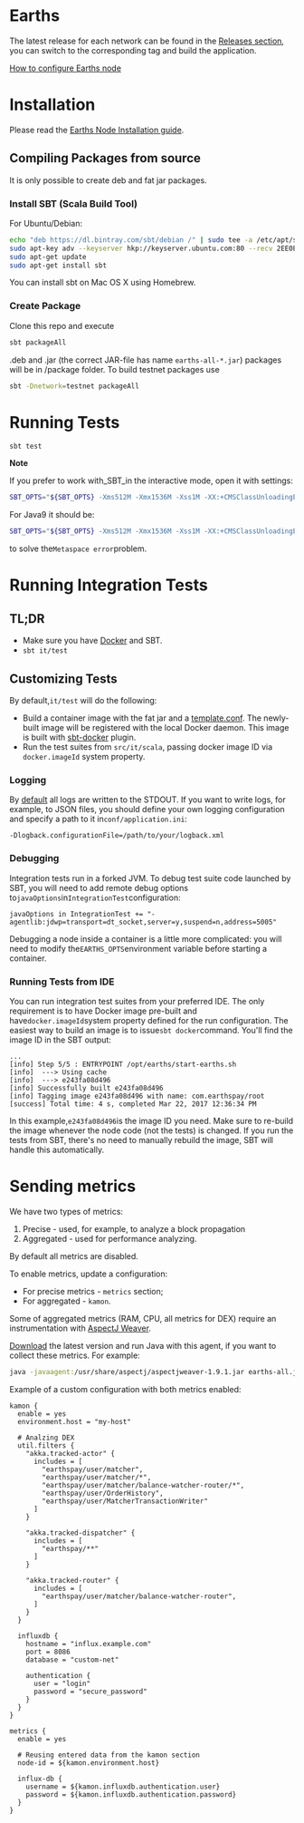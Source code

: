 # Earths

The latest release for each network can be found in the [Releases section](https://github.com/earthspay/Earths/releases), you can switch to the corresponding tag and build the application.

[How to configure Earths node](/earths-full-node/how-to-configure-a-node.md)

# Installation

Please read the [Earths Node Installation guide](/earths-full-node/how-to-install-a-node/how-to-install-a-node.md).

## Compiling Packages from source

It is only possible to create deb and fat jar packages.

### Install SBT \(Scala Build Tool\)

For Ubuntu/Debian:

```bash
echo "deb https://dl.bintray.com/sbt/debian /" | sudo tee -a /etc/apt/sources.list.d/sbt.list
sudo apt-key adv --keyserver hkp://keyserver.ubuntu.com:80 --recv 2EE0EA64E40A89B84B2DF73499E82A75642AC823
sudo apt-get update
sudo apt-get install sbt
```

You can install sbt on Mac OS X using Homebrew.

### Create Package

Clone this repo and execute

```bash
sbt packageAll
```

.deb and .jar (the correct JAR-file has name `earths-all-*.jar`) packages will be in /package folder. To build testnet packages use

```bash
sbt -Dnetwork=testnet packageAll
```

# Running Tests

`sbt test`

**Note**

If you prefer to work with\_SBT\_in the interactive mode, open it with settings:

```bash
SBT_OPTS="${SBT_OPTS} -Xms512M -Xmx1536M -Xss1M -XX:+CMSClassUnloadingEnabled" sbt
```

For Java9 it should be:

```bash
SBT_OPTS="${SBT_OPTS} -Xms512M -Xmx1536M -Xss1M -XX:+CMSClassUnloadingEnabled --add-modules=java.xml.bind --add-exports java.base/jdk.internal.ref=ALL-UNNAMED" sbt
```

to solve the`Metaspace error`problem.

# Running Integration Tests

## TL;DR

* Make sure you have [Docker](https://www.docker.com/get-docker) and SBT.
* `sbt it/test`

## Customizing Tests

By default,`it/test` will do the following:

* Build a container image with the fat jar and a [template.conf](https://github.com/earthspay/Earths/blob/master/src/it/resources/template.conf). The newly-built image will be registered with the local Docker daemon. This image is built with [sbt-docker](https://github.com/marcuslonnberg/sbt-docker) plugin.
* Run the test suites from `src/it/scala`, passing docker image ID via `docker.imageId` system property.

### Logging

By [default](https://github.com/earthspay/Earths/blob/master/src/main/resources/logback.xml) all logs are written to the STDOUT. If you want to write logs, for example, to JSON files, you should define your own logging configuration and specify a path to it in`conf/application.ini`:

```
-Dlogback.configurationFile=/path/to/your/logback.xml
```

### Debugging

Integration tests run in a forked JVM. To debug test suite code launched by SBT, you will need to add remote debug options to`javaOptions`in`IntegrationTest`configuration:

```sbtshell
javaOptions in IntegrationTest += "-agentlib:jdwp=transport=dt_socket,server=y,suspend=n,address=5005"
```

Debugging a node inside a container is a little more complicated: you will need to modify the`EARTHS_OPTS`environment variable before starting a container.

### Running Tests from IDE

You can run integration test suites from your preferred IDE. The only requirement is to have Docker image pre-built and have`docker.imageId`system property defined for the run configuration. The easiest way to build an image is to issue`sbt docker`command. You'll find the image ID in the SBT output:

```
...
[info] Step 5/5 : ENTRYPOINT /opt/earths/start-earths.sh
[info]  ---> Using cache
[info]  ---> e243fa08d496
[info] Successfully built e243fa08d496
[info] Tagging image e243fa08d496 with name: com.earthspay/root
[success] Total time: 4 s, completed Mar 22, 2017 12:36:34 PM
```

In this example,`e243fa08d496`is the image ID you need. Make sure to re-build the image whenever the node code \(not the tests\) is changed. If you run the tests from SBT, there's no need to manually rebuild the image, SBT will handle this automatically.

# Sending metrics

We have two types of metrics:
1. Precise - used, for example, to analyze a block propagation
2. Aggregated - used for performance analyzing.

By default all metrics are disabled.

To enable metrics, update a configuration:
* For precise metrics - `metrics` section;
* For aggregated - `kamon`.

Some of aggregated metrics (RAM, CPU, all metrics for DEX) require an instrumentation with [AspectJ Weaver](https://www.eclipse.org/aspectj/).

[Download](https://mvnrepository.com/artifact/org.aspectj/aspectjweaver) the latest version and run Java with this agent, 
if you want to collect these metrics.  For example:
```bash
java -javaagent:/usr/share/aspectj/aspectjweaver-1.9.1.jar earths-all.jar custom-net.conf
```

Example of a custom configuration with both metrics enabled:
```hocon
kamon {
  enable = yes
  environment.host = "my-host"

  # Analzing DEX
  util.filters {
    "akka.tracked-actor" {
      includes = [
        "earthspay/user/matcher",
        "earthspay/user/matcher/*",
        "earthspay/user/matcher/balance-watcher-router/*",
        "earthspay/user/OrderHistory",
        "earthspay/user/MatcherTransactionWriter"
      ]
    }

    "akka.tracked-dispatcher" {
      includes = [
        "earthspay/**"
      ]
    }

    "akka.tracked-router" {
      includes = [
        "earthspay/user/matcher/balance-watcher-router",
      ]
    }
  }

  influxdb {
    hostname = "influx.example.com"
    port = 8086
    database = "custom-net"

    authentication {
      user = "login"
      password = "secure_password"
    }
  }
}

metrics {
  enable = yes
  
  # Reusing entered data from the kamon section
  node-id = ${kamon.environment.host}

  influx-db {
    username = ${kamon.influxdb.authentication.user}
    password = ${kamon.influxdb.authentication.password}
  }
}
```
